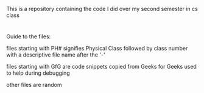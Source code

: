 This is a repository containing the code I did over my second semester in cs class
#
Guide to the files:

files starting with PH# signifies Physical Class followed by class number with a descriptive file name after the '-'

files starting with GfG are code snippets copied from Geeks for Geeks used to help during debugging

other files are random
